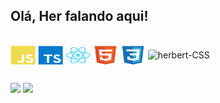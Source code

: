 ## Olá, Her falando aqui!

<div style="display: inline_block"><br>
  <img align="center" alt="herbert-Js" height="30" width="40" src="https://raw.githubusercontent.com/devicons/devicon/master/icons/javascript/javascript-plain.svg">
  <img align="center" alt="herbert-Ts" height="30" width="40" src="https://raw.githubusercontent.com/devicons/devicon/master/icons/typescript/typescript-plain.svg">
  <img align="center" alt="herbert-React" height="30" width="40" src="https://raw.githubusercontent.com/devicons/devicon/master/icons/react/react-original.svg">
  <img align="center" alt="herbert-HTML" height="30" width="40" src="https://raw.githubusercontent.com/devicons/devicon/master/icons/html5/html5-original.svg">
  <img align="center" alt="herbert-CSS" height="30" width="40" src="https://raw.githubusercontent.com/devicons/devicon/master/icons/css3/css3-original.svg">
   <img align="center" alt="herbert-CSS" height="30" width="40" src="https://icons8.com/icon/13655/behance">

</div>
  
  ##
 
<div> 
  

 <a href = "mailto:herbert@ishimurasousa.com"><img src="https://img.shields.io/badge/-Gmail-%23333?style=for-the-badge&logo=gmail&logoColor=white" target="_blank"></a>
 <a href="https://www.linkedin.com/in/herbertsousa" target="_blank"><img src="https://img.shields.io/badge/-LinkedIn-%230077B5?style=for-the-badge&logo=linkedin&logoColor=white" target="_blank"></a> 
  
</div>
